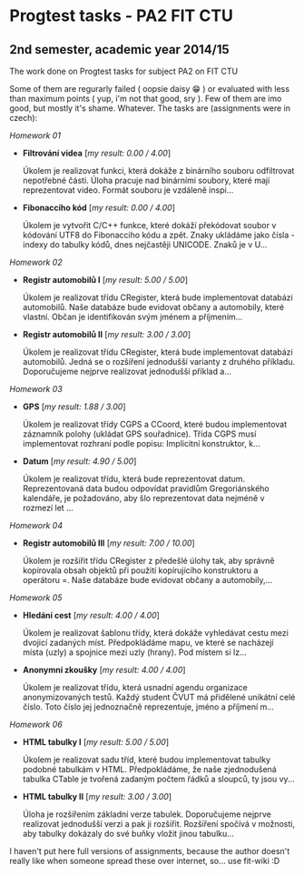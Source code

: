 # Progtest tasks - PA2 FIT CTU
## 2nd semester, academic year 2014/15

The work done on Progtest tasks for subject PA2 on FIT CTU

Some of them are regurarly failed ( oopsie daisy :grin: ) or evaluated with less than maximum points ( yup, i'm not that good, sry ). Few of them are imo good, but mostly it's shame. Whatever. The tasks are (assignments were in czech):

*Homework 01*

- **Filtrování videa** [*my result: 0.00 / 4.00*]
 
    Úkolem je realizovat funkci, která dokáže z binárního souboru odfiltrovat nepotřebné části. Úloha pracuje nad binárními soubory, které mají reprezentovat video. Formát souboru je vzdáleně inspi...


- **Fibonacciho kód** [*my result: 0.00 / 4.00*]

    Úkolem je vytvořit C/C++ funkce, které dokáží překódovat soubor v kódování UTF8 do Fibonacciho kódu a zpět. Znaky ukládáme jako čísla - indexy do tabulky kódů, dnes nejčastěji UNICODE. Znaků je v U...

*Homework 02*

- **Registr automobilů I**  [*my result: 5.00 / 5.00*]
    
    Úkolem je realizovat třídu CRegister, která bude implementovat databázi automobilů. Naše databáze bude evidovat občany a automobily, které vlastní. Občan je identifikován svým jménem a příjmením...


- **Registr automobilů II**  [*my result: 3.00 / 3.00*]
    
    Úkolem je realizovat třídu CRegister, která bude implementovat databázi automobilů. Jedná se o rozšíření jednodušší varianty z druhého příkladu. Doporučujeme nejprve realizovat jednodušší příklad a...

*Homework 03*

- **GPS**  [*my result: 1.88 / 3.00*]
    
    Úkolem je realizovat třídy CGPS a CCoord, které budou implementovat záznamník polohy (ukládat GPS souřadnice). Třída CGPS musí implementovat rozhraní podle popisu: Implicitní konstruktor, k...


- **Datum**  [*my result: 4.90 / 5.00*]
    
    Úkolem je realizovat třídu, která bude reprezentovat datum. Reprezentovaná data budou odpovídat pravidlům Gregoriánského kalendáře, je požadováno, aby šlo reprezentovat data nejméně v rozmezí let ...

*Homework 04*

- **Registr automobilů III**  [*my result: 7.00 / 10.00*]
    
    Úkolem je rozšířit třídu CRegister z předešlé úlohy tak, aby správně kopírovala obsah objektů při použití kopírujícího konstruktoru a operátoru =. Naše databáze bude evidovat občany a automobily,...

*Homework 05*

- **Hledání cest**  [*my result: 4.00 / 4.00*]
    
    Úkolem je realizovat šablonu třídy, která dokáže vyhledávat cestu mezi dvojicí zadaných míst. Předpokládáme mapu, ve které se nacházejí místa (uzly) a spojnice mezi uzly (hrany). Pod místem si lz...
    

- **Anonymní zkoušky**  [*my result: 4.00 / 4.00*]
    
    Úkolem je realizovat třídu, která usnadní agendu organizace anonymizovaných testů. Každý student ČVUT má přidělené unikátní celé číslo. Toto číslo jej jednoznačně reprezentuje, jméno a příjmení m...

*Homework 06*

- **HTML tabulky I**  [*my result: 5.00 / 5.00*]
    
    Úkolem je realizovat sadu tříd, které budou implementovat tabulky podobné tabulkám v HTML. Předpokládáme, že naše zjednodušená tabulka CTable je tvořená zadaným počtem řádků a sloupců, ty jsou vy...


- **HTML tabulky II**  [*my result: 3.00 / 3.00*]
    
    Úloha je rozšířením základní verze tabulek. Doporučujeme nejprve realizovat jednodušší verzi a pak ji rozšířit. Rozšíření spočívá v možnosti, aby tabulky dokázaly do své buňky vložit jinou tabulku...


I haven't put here full versions of assignments, because the author doesn't really like when someone spread these over internet, so... use fit-wiki :D

